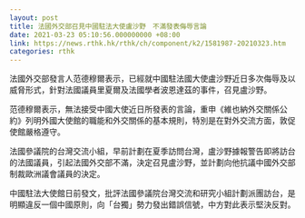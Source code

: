 ```yaml
---
layout: post
title: 法國外交部召見中國駐法大使盧沙野　不滿發表侮辱言論
date: 2021-03-23 05:10:56.000000000 +08:00
link: https://news.rthk.hk/rthk/ch/component/k2/1581987-20210323.htm
categories: rthk
---
```


法國外交部發言人范德穆爾表示，已經就中國駐法國大使盧沙野近日多次侮辱及以威脅形式，針對法國議員里夏爾及法國學者波恩達茲的事件，召見盧沙野。

范德穆爾表示，無法接受中國大使近日所發表的言論，重申《維也納外交關係公約》列明外國大使館的職能和外交關係的基本規則，特別是在對外交流方面，敦促使館嚴格遵守。

法國參議院的台灣交流小組，早前計劃在夏季訪問台灣，盧沙野據報警告即將訪台的法國議員，引起法國外交部不滿，決定召見盧沙野，並計劃向他抗議中國外交部制裁歐洲議會議員的決定。

中國駐法大使館日前發文，批評法國參議院台灣交流和研究小組計劃派團訪台，是明顯違反一個中國原則，向「台獨」勢力發出錯誤信號，中方對此表示堅決反對。
